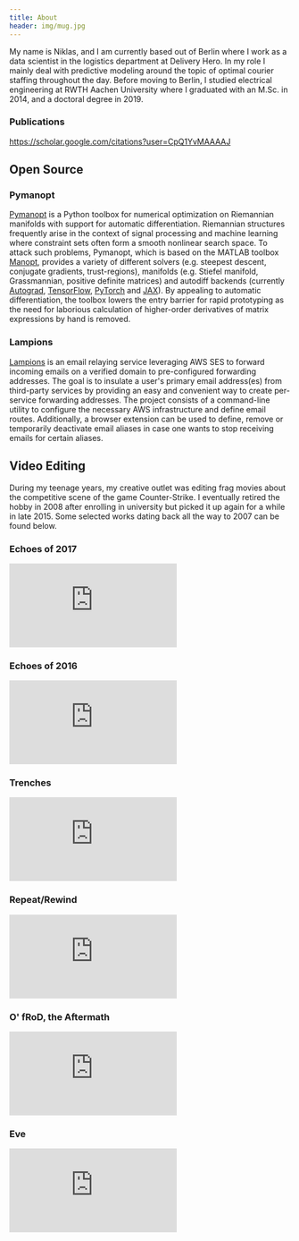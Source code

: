 ```yaml
---
title: About
header: img/mug.jpg
---
```


My name is Niklas, and I am currently based out of Berlin where I work as a
data scientist in the logistics department at Delivery Hero.
In my role I mainly deal with predictive modeling around the topic of optimal
courier staffing throughout the day.
Before moving to Berlin, I studied electrical engineering at RWTH Aachen
University where I graduated with an M.Sc. in 2014, and a doctoral degree in 2019.

### Publications

<https://scholar.google.com/citations?user=CpQ1YvMAAAAJ>

## Open Source

### Pymanopt

[Pymanopt](https://www.pymanopt.org) is a Python toolbox for numerical
optimization on Riemannian manifolds with support for automatic
differentiation.
Riemannian structures frequently arise in the context of signal processing and
machine learning where constraint sets often form a smooth nonlinear search
space.
To attack such problems, Pymanopt, which is based on the MATLAB toolbox
[Manopt](https://www.manopt.org/), provides a variety of different solvers
(e.g. steepest descent, conjugate gradients, trust-regions), manifolds (e.g.
Stiefel manifold, Grassmannian, positive definite matrices) and
autodiff backends (currently [Autograd](https://github.com/HIPS/autograd),
[TensorFlow](https://www.tensorflow.org/), [PyTorch](https://pytorch.org/) and
[JAX](https://jax.readthedocs.io/en/latest/)).
By appealing to automatic differentiation, the toolbox lowers the entry barrier
for rapid prototyping as the need for laborious calculation of higher-order
derivatives of matrix expressions by hand is removed.

### Lampions

[Lampions](https://github.com/lampions) is an email relaying service leveraging
AWS SES to forward incoming emails on a verified domain to pre-configured
forwarding addresses.
The goal is to insulate a user's primary email address(es) from third-party
services by providing an easy and convenient way to create per-service
forwarding addresses.
The project consists of a command-line utility to configure the necessary AWS
infrastructure and define email routes.
Additionally, a browser extension can be used to define, remove or temporarily
deactivate email aliases in case one wants to stop receiving emails for certain
aliases.

## Video Editing

During my teenage years, my creative outlet was editing frag movies about the
competitive scene of the game Counter-Strike.
I eventually retired the hobby in 2008 after enrolling in university but picked
it up again for a while in late 2015.
Some selected works dating back all the way to 2007 can be found below.

### Echoes of 2017

<div class="video">
  <iframe src="https://www.youtube.com/embed/DtJYa5F2ghI" frameborder="0"
          title="Echoes of 2017"
          allowfullscreen>
  </iframe>
</div>

### Echoes of 2016

<div class="video">
  <iframe src="https://www.youtube.com/embed/MO_XwBLHsFE" frameborder="0"
          title="Echoes of 2016"
          allowfullscreen>
  </iframe>
</div>

### Trenches

<div class="video">
  <iframe src="https://www.youtube.com/embed/GEtdRpNrWb4"
          title="Trenches" frameborder="0"
          allowfullscreen>
  </iframe>
</div>

### Repeat/Rewind

<div class="video">
  <iframe src="https://www.youtube.com/embed/U0E2_KWXlxE"
          title="Repeat/Rewind" frameborder="0"
          allowfullscreen>
  </iframe>
</div>

### O' fRoD, the Aftermath

<div class="video">
  <iframe src="https://www.youtube.com/embed/34DeJGlylsA"
          title="O' fRoD, the Aftermath" frameborder="0"
          allowfullscreen>
  </iframe>
</div>

### Eve

<div class="video">
  <iframe src="https://www.youtube.com/embed/yZgt4lSz5NA"
          title="Eve" frameborder="0"
          allowfullscreen>
  </iframe>
</div>
